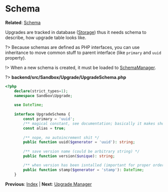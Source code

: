 # Schema

**Related**: [Schema](/components/schema)

Upgrades are tracked in database ([Storage](/components/storage)) thus it needs schema to describe,
how upgrade table looks like.

?> Because schemas are defined as PHP interfaces, you can use inheritance to move common stuff
to parent interface (like `primary` and  `uuid` property).

!> When a new schema is created, it must be loaded to [SchemaManager](/examples/schema/index).

?> **backend/src/Sandbox/Upgrade/UpgradeSchema.php**

```php
<?php
	declare(strict_types=1);
	namespace Sandbox\Upgrade;
	
	use DateTime;
	
	interface UpgradeSchema {
		const primary = 'uuid';
		/** magical constant, see documentation; basically it makes short name for "UpgradeSchema" to just "upgrade" */
		const alias = true;
		
		/** nope, no autoincrement shit */
		public function uuid($generator = 'uuid'): string;
		
		/** save version name (could be arbitrary string) */
		public function version($unique): string;

		/** when version has been isntalled (important for proper ordering) */
		public function stamp($generator = 'stamp'): DateTime;
	}
```

**Previous**: [Index](/examples/upgrades/index) | **Next**: [Upgrade Manager](/examples/upgrades/upgrade-manager)
